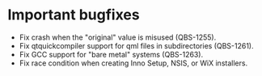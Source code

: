 # Important bugfixes
* Fix crash when the "original" value is misused (QBS-1255).
* Fix qtquickcompiler support for qml files in subdirectories (QBS-1261).
* Fix GCC support for "bare metal" systems (QBS-1263).
* Fix race condition when creating Inno Setup, NSIS, or WiX installers.
